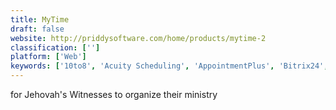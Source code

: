 ```yaml
---
title: MyTime
draft: false 
website: http://priddysoftware.com/home/products/mytime-2
classification: ['']
platform: ['Web']
keywords: ['10to8', 'Acuity Scheduling', 'AppointmentPlus', 'Bitrix24', 'Booker Software', 'Booksy', 'Flexbooker', 'Genbook', 'MINDBODY', 'Reservio', 'Salon Iris', 'Schedulicity', 'Shedul', 'SimplyBook.me', 'TimeTap', 'vCita']
---
```

for Jehovah's Witnesses to organize their ministry